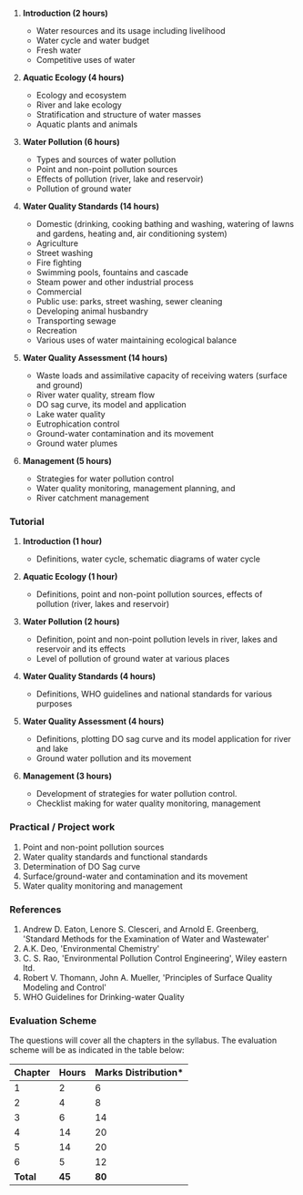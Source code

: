 1. **Introduction (2 hours)**
   * Water resources and its usage including livelihood
   * Water cycle and water budget
   * Fresh water
   * Competitive uses of water

2. **Aquatic Ecology (4 hours)**
   * Ecology and ecosystem
   * River and lake ecology
   * Stratification and structure of water masses
   * Aquatic plants and animals

3. **Water Pollution (6 hours)**
   * Types and sources of water pollution
   * Point and non-point pollution sources
   * Effects of pollution (river, lake and reservoir)
   * Pollution of ground water

4. **Water Quality Standards (14 hours)**
   * Domestic (drinking, cooking bathing and washing, watering of lawns and gardens, heating and, air conditioning system)
   * Agriculture
   * Street washing
   * Fire fighting
   * Swimming pools, fountains and cascade
   * Steam power and other industrial process
   * Commercial
   * Public use: parks, street washing, sewer cleaning
   * Developing animal husbandry
   * Transporting sewage
   * Recreation
   * Various uses of water maintaining ecological balance

5. **Water Quality Assessment (14 hours)**
   * Waste loads and assimilative capacity of receiving waters (surface and ground)
   * River water quality, stream flow
   * DO sag curve, its model and application
   * Lake water quality
   * Eutrophication control
   * Ground-water contamination and its movement
   * Ground water plumes

6. **Management (5 hours)**
   * Strategies for water pollution control
   * Water quality monitoring, management planning, and
   * River catchment management

### **Tutorial**

1. **Introduction (1 hour)**
   * Definitions, water cycle, schematic diagrams of water cycle

2. **Aquatic Ecology (1 hour)**
   * Definitions, point and non-point pollution sources, effects of pollution (river, lakes and reservoir)

3. **Water Pollution (2 hours)**
   * Definition, point and non-point pollution levels in river, lakes and reservoir and its effects
   * Level of pollution of ground water at various places

4. **Water Quality Standards (4 hours)**
   * Definitions, WHO guidelines and national standards for various purposes

5. **Water Quality Assessment (4 hours)**
   * Definitions, plotting DO sag curve and its model application for river and lake
   * Ground water pollution and its movement

6. **Management (3 hours)**
   * Development of strategies for water pollution control.
   * Checklist making for water quality monitoring, management

### **Practical / Project work**

1. Point and non-point pollution sources
2. Water quality standards and functional standards
3. Determination of DO Sag curve
4. Surface/ground-water and contamination and its movement
5. Water quality monitoring and management

### **References**

1. Andrew D. Eaton, Lenore S. Clesceri, and Arnold E. Greenberg, 'Standard Methods for the Examination of Water and Wastewater'
2. A.K. Deo, 'Environmental Chemistry'
3. C. S. Rao, 'Environmental Pollution Control Engineering', Wiley eastern ltd.
4. Robert V. Thomann, John A. Mueller, 'Principles of Surface Quality Modeling and Control'
5. WHO Guidelines for Drinking-water Quality

### **Evaluation Scheme**

The questions will cover all the chapters in the syllabus. The evaluation scheme will be as indicated in the table below:

| Chapter   | Hours  | Marks Distribution* |
| --------- | ------ | ------------------- |
| 1         | 2      | 6                   |
| 2         | 4      | 8                   |
| 3         | 6      | 14                  |
| 4         | 14     | 20                  |
| 5         | 14     | 20                  |
| 6         | 5      | 12                  |
| **Total** | **45** | **80**              |
